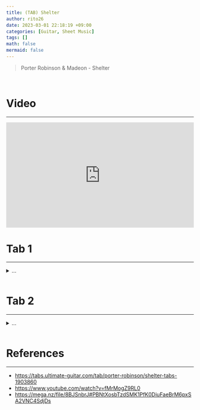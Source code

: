 ```yaml
--- 
title: (TAB) Shelter 
author: rito26 
date: 2023-03-01 22:18:19 +09:00 
categories: [Guitar, Sheet Music] 
tags: [] 
math: false 
mermaid: false 
--- 
```


> Porter Robinson & Madeon - Shelter

<br>

# Video
---
<style>.embed-container { position: relative; padding-bottom: 56.25%; height: 0; overflow: hidden; max-width: 100%; } .embed-container iframe, .embed-container object, .embed-container embed { position: absolute; top: 0; left: 0; width: 100%; height: 100%; }</style><div class='embed-container'><iframe src='https://www.youtube.com/embed/fMrMogZ9RL0' frameborder='0' allowfullscreen></iframe></div>


# Tab 1
--- 

<details>
<summary markdown="span"> 
...
</summary>

![image](https://raw.githubusercontent.com/rito26/Archive/main/_images/20230301_shelter2.png)

</details>

<br>

# Tab 2
--- 

<details>
<summary markdown="span"> 
...
</summary>

![image](https://raw.githubusercontent.com/rito26/Archive/main/_images/20230301_shelter.png)

</details>

<br>


# References
--- 
- <https://tabs.ultimate-guitar.com/tab/porter-robinson/shelter-tabs-1903860>
- <https://www.youtube.com/watch?v=fMrMogZ9RL0>
- <https://mega.nz/file/8BJSnbrJ#PBNtXosbTzdSMK1PfK0DiuFaeBrM6pxSA2VNC4SdjDs>
